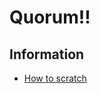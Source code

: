 # Quorum!!
## Information
- [How to scratch](https://docs.goquorum.com/en/latest/Getting%20Started/Creating-A-Network-From-Scratch/)
